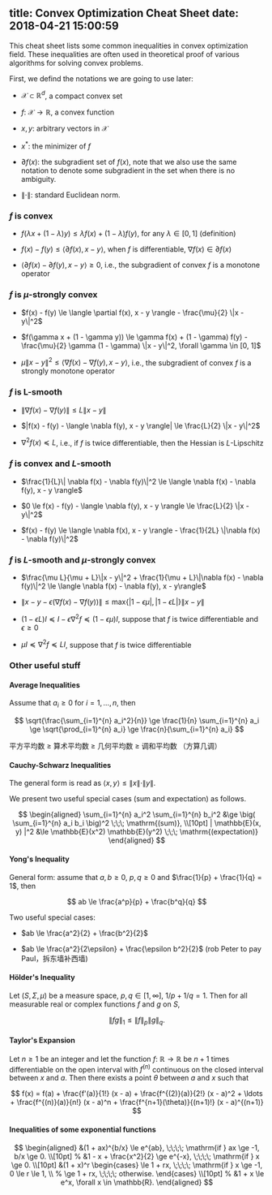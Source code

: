 title: Convex Optimization Cheat Sheet
date: 2018-04-21 15:00:59
---

This cheat sheet lists some common inequalities in convex optimization field. These inequalities are often used in theoretical proof of various algorithms for solving convex problems.

<!--more-->

First, we defind the notations we are going to use later:

* $\mathcal{X} \subset \mathbb{R}^d$, a compact convex set

* $f$: $\mathcal{X} \rightarrow \mathbb{R}$, a convex function

* $x, y$: arbitrary vectors in $\mathcal{X}$

* $x^*$: the minimizer of $f$

* $\partial f(x)$: the subgradient set of $f(x)$, note that we also use the same notation to denote some subgradient in the set when there is no ambiguity.

* $\|\cdot\|$: standard Euclidean norm.

### $f$ is convex
* $f(\lambda x + (1 - \lambda) y) \le \lambda f(x) + (1-\lambda) f(y)$, for any $\lambda \in [0, 1]$ (definition)

* $f(x) - f(y) \le \langle \partial f(x), x - y \rangle$, when $f$ is differentiable, $\nabla f(x) \in \partial f(x)$

* $\langle \partial f(x) - \partial f(y), x - y \rangle \ge 0$, i.e., the subgradient of convex $f$ is a monotone operator

### $f$ is $\mu$-strongly convex
* $f(x) - f(y) \le \langle \partial f(x), x - y \rangle - \frac{\mu}{2} \|x - y\|^2$

* $f(\gamma x + (1 - \gamma y)) \le \gamma f(x) + (1 - \gamma) f(y) - \frac{\mu}{2} \gamma (1 - \gamma) \|x - y\|^2, \forall \gamma \in [0, 1]$

* $\mu\|x - y\|^2 \le \langle \nabla f(x) - \nabla f(y), x - y \rangle$, i.e., the subgradient of convex $f$ is a strongly monotone operator



### $f$ is L-smooth
* $\| \nabla f(x) - \nabla f(y)\| \le L\|x - y\|$

* $|f(x) - f(y) - \langle \nabla f(y), x - y \rangle| \le \frac{L}{2} \|x - y\|^2$

* $\nabla^2 f(x) \preceq L$, i.e., if $f$ is twice differentiable, then the Hessian is $L$-Lipschitz

### $f$ is convex and $L$-smooth
* $\frac{1}{L}\| \nabla f(x) - \nabla f(y)\|^2 \le \langle \nabla f(x) - \nabla f(y), x - y \rangle$

* $0 \le f(x) - f(y) - \langle \nabla f(y), x - y \rangle \le \frac{L}{2} \|x - y\|^2$

* $f(x) - f(y) \le \langle \nabla f(x), x - y \rangle - \frac{1}{2L} \|\nabla f(x) - \nabla f(y)\|^2$

### $f$ is $L$-smooth and $\mu$-strongly convex
* $\frac{\mu L}{\mu + L}\|x - y\|^2 + \frac{1}{\mu + L}\|\nabla f(x) - \nabla f(y)\|^2 \le \langle \nabla f(x) - \nabla f(y), x - y\rangle$

* $\| x - y - \epsilon(\nabla f(x) - \nabla f(y))\| \le \mathrm{max} \big\{ |1 - \epsilon \mu|, |1 - \epsilon L| \big\} \| x - y \|$

* $(1-\epsilon L) I \preceq I - \epsilon \nabla^2 f \preceq (1-\epsilon \mu) I$, suppose that $f$ is twice differentiable and $\epsilon \ge 0$

* $\mu I \preceq \nabla^2 f \preceq L I$, suppose that $f$ is twice differentiable

### Other useful stuff

#### Average Inequalities
Assume that $a_i \ge 0$ for $i=1,\ldots,n$, then

$$
\sqrt{\frac{\sum_{i=1}^{n} a_i^2}{n}} \ge \frac{1}{n} \sum_{i=1}^{n} a_i \ge \sqrt{\prod_{i=1}^{n} a_i} \ge \frac{n}{\sum_{i=1}^{n} a_i}
$$

平方平均数 $\ge$ 算术平均数 $\ge$ 几何平均数 $\ge$ 调和平均数 （方算几调）

#### Cauchy-Schwarz Inequalities
The general form is read as $\langle x, y \rangle \le \|x\| \cdot \|y\|$.

We present two useful special cases (sum and expectation) as follows.

$$
\begin{aligned}
\sum_{i=1}^{n} a_i^2 \sum_{i=1}^{n} b_i^2 &\ge \big( \sum_{i=1}^{n} a_i b_i \big)^2  \;\;\; \mathrm{(sum)},  \\[10pt]
| \mathbb{E}(x, y) |^2 &\le \mathbb{E}(x^2) \mathbb{E}(y^2) \;\;\; \mathrm{(expectation)}
\end{aligned}
$$

#### Yong's Inequality

General form: assume that $a, b \ge 0$, $p, q \ge 0$ and $\frac{1}{p} + \frac{1}{q} = 1$, then

$$
ab \le \frac{a^p}{p} + \frac{b^q}{q}
$$

Two useful special cases:

* $ab \le \frac{a^2}{2} + \frac{b^2}{2}$

* $ab \le \frac{a^2}{2\epsilon} + \frac{\epsilon b^2}{2}$ (rob Peter to pay Paul，拆东墙补西墙)

#### Hölder's Inequality
Let $(S, \Sigma, \mu)$ be a measure space, $p, q \in [1, \infty]$, $1/p + 1/q = 1$. Then for all measurable real or complex functions $f$ and $g$ on $S$,

$$
\|f g\|_1 \le \|f\|_p \|g\|_q.
$$

#### Taylor's Expansion
Let $n \ge 1$ be an integer and let the function $f$: $\mathbb{R} \rightarrow \mathbb{R}$ be $n+1$ times differentiable on the open interval with $f^{(n)}$ continuous on the closed interval between $x$ and $a$. Then there exists a point $\theta$ between $a$ and $x$ such that

$$
f(x) = f(a) + \frac{f'(a)}{1!} (x - a) + \frac{f^{(2)}(a)}{2!} (x - a)^2 + \ldots + \frac{f^{(n)}(a)}{n!} (x - a)^n + \frac{f^{n+1}(\theta)}{(n+1)!} (x - a)^{(n+1)}
$$

#### Inequalities of some exponential functions
$$
\begin{aligned}
&(1 + ax)^{b/x} \le e^{ab}, \;\;\;\; \mathrm{if } ax \ge -1, b/x \ge 0.  \\[10pt]
%
&1 - x + \frac{x^2}{2} \ge e^{-x}, \;\;\;\; \mathrm{if } x \ge 0.  \\[10pt]
&(1 + x)^r \begin{cases}
\le 1 + rx, \;\;\;\; \mathrm{if } x \ge -1, 0 \le r \le 1, \\
%
\ge 1 + rx, \;\;\;\; otherwise.
\end{cases} \\[10pt]
%
&1 + x \le e^x, \forall x \in \mathbb{R}.
\end{aligned}
$$
